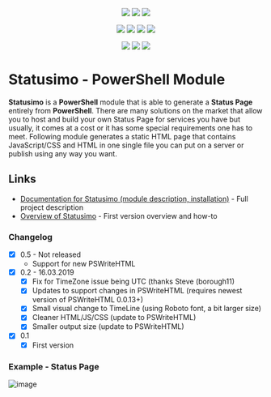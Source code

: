 <p align="center">
  <a href="https://www.powershellgallery.com/packages/Statusimo"><img src="https://img.shields.io/powershellgallery/v/Statusimo.svg"></a>
  <a href="https://www.powershellgallery.com/packages/Statusimo"><img src="https://img.shields.io/powershellgallery/vpre/Statusimo.svg?label=powershell%20gallery%20preview&colorB=yellow"></a>
  <a href="https://github.com/EvotecIT/Statusimo"><img src="https://img.shields.io/github/license/EvotecIT/Statusimo.svg"></a>
</p>

<p align="center">
  <a href="https://www.powershellgallery.com/packages/Statusimo"><img src="https://img.shields.io/powershellgallery/p/Statusimo.svg"></a>
  <a href="https://github.com/EvotecIT/Statusimo"><img src="https://img.shields.io/github/languages/top/evotecit/Statusimo.svg"></a>
  <a href="https://github.com/EvotecIT/Statusimo"><img src="https://img.shields.io/github/languages/code-size/evotecit/Statusimo.svg"></a>
  <a href="https://github.com/EvotecIT/Statusimo"><img src="https://img.shields.io/powershellgallery/dt/Statusimo.svg"></a>
</p>

<p align="center">
  <a href="https://twitter.com/PrzemyslawKlys"><img src="https://img.shields.io/twitter/follow/PrzemyslawKlys.svg?label=Twitter%20%40PrzemyslawKlys&style=social"></a>
  <a href="https://evotec.xyz/hub"><img src="https://img.shields.io/badge/Blog-evotec.xyz-2A6496.svg"></a>
  <a href="https://www.linkedin.com/in/pklys"><img src="https://img.shields.io/badge/LinkedIn-pklys-0077B5.svg?logo=LinkedIn"></a>
</p>


# Statusimo - PowerShell Module

**Statusimo** is a **PowerShell** module that is able to generate a **Status Page** entirely from **PowerShell**. There are many solutions on the market that allow you to host and build your own Status Page for services you have but usually, it comes at a cost or it has some special requirements one has to meet. Following module generates a static HTML page that contains JavaScript/CSS and HTML in one single file you can put on a server or publish using any way you want.

## Links

- [Documentation for Statusimo (module description, installation)](https://evotec.xyz/hub/scripts/Statusimo-powershell-module/) - Full project description
- [Overview of Statusimo](https://evotec.xyz/meet-statusimo-powershell-generated-status-page/) - First version overview and how-to

### Changelog

- [X] 0.5 - Not released
  - Support for new PSWriteHTML
- [x] 0.2 - 16.03.2019
  - [x] Fix for TimeZone issue being UTC (thanks Steve (borough11)
  - [x] Updates to support changes in PSWriteHTML (requires newest version of PSWriteHTML 0.0.13+)
  - [x] Small visual change to TimeLine (using Roboto font, a bit larger size)
  - [x] Cleaner HTML/JS/CSS (update to PSWriteHTML)
  - [x] Smaller output size (update to PSWriteHTML)
- [x] 0.1
  - [x] First version

### Example - Status Page

![image](https://evotec.xyz/wp-content/uploads/2019/03/img_5c7feee0d161a.png)

